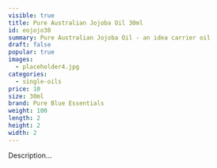 ```yaml
---
visible: true
title: Pure Australian Jojoba Oil 30ml
id: eojojo30
summary: Pure Australian Jojoba Oil - an idea carrier oil
draft: false
popular: true
images:
  - placeholder4.jpg
categories:
  - single-oils
price: 10
size: 30ml
brand: Pure Blue Essentials
weight: 100
length: 2
height: 2
width: 2
---
```

Description...